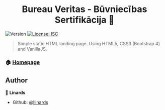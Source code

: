 <h1 align="center">Bureau Veritas - Būvniecības Sertifikācija 👋</h1>
<p>
  <img alt="Version" src="https://img.shields.io/badge/version-1-blue.svg?cacheSeconds=2592000" />
  <a href="#" target="_blank">
    <img alt="License: ISC" src="https://img.shields.io/badge/License-ISC-yellow.svg" />
  </a>
</p>

> Simple static HTML landing page. Using HTML5, CSS3 (Bootstrap 4) and VanillaJS.

### 🏠 [Homepage](https://bureauveritaslatvia.lv/buvizstradajumu-sertifikacija/)

## Author

👤 **Linards**

* Github: [@llinards](https://github.com/llinards)
